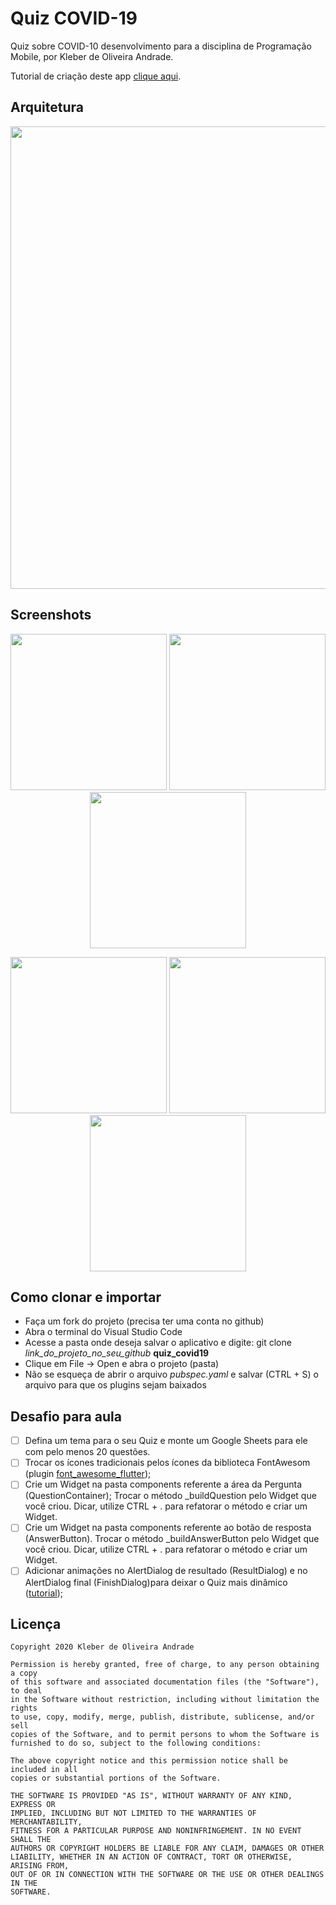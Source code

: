 # Quiz COVID-19

Quiz sobre COVID-10 desenvolvimento para a disciplina de Programação Mobile, por Kleber de Oliveira Andrade.

Tutorial de criação deste app [clique aqui](https://medium.com/@kleberandrade/desenvolvendo-um-quiz-com-flutter-e-google-sheets-414656cb89a2?sk=384abfba5e71c0e9bdb50e205358f761).

## Arquitetura

<p align="center">
    <img src="https://miro.medium.com/max/700/1*D2JRAjhaZu13e-vKXidObw.png" width="740" />
</p>

## Screenshots

<p align="center">
    <img src="https://cdn-images-1.medium.com/max/1200/1*YK7Lq0v7AwL1lI5asHEUIw.png" width="250"/>
    <img src="https://cdn-images-1.medium.com/max/1200/1*G7C9CVYGEBF-2QCbRserHQ.png" width="250"/>
    <img src="https://cdn-images-1.medium.com/max/1200/1*0C_udoJc62aoJUhrjP24kw.png" width="250"/>
</p>

<p align="center">
    <img src="https://cdn-images-1.medium.com/max/1200/1*bgBSVu-EHAIFQcnYW2L7UA.png" width="250"/>
    <img src="https://cdn-images-1.medium.com/max/1200/1*i4JjNPZ0EL1yRjcPBchhog.png" width="250"/>
    <img src="https://cdn-images-1.medium.com/max/1200/1*5Cp4au8kj0Hedp46LwuiMw.png" width="250"/>
</p>


## Como clonar e importar

*   Faça um fork do projeto (precisa ter uma conta no github)
*   Abra o terminal do Visual Studio Code
*   Acesse a pasta onde deseja salvar o aplicativo e digite: git clone *link_do_projeto_no_seu_github* **quiz_covid19**
*   Clique em File -> Open e abra o projeto (pasta)
*   Não se esqueça de abrir o arquivo *pubspec.yaml* e salvar (CTRL + S) o arquivo para que os plugins sejam baixados 

## Desafio para aula

*   [ ] Defina um tema para o seu Quiz e monte um Google Sheets para ele com pelo menos 20 questões.
*   [ ] Trocar os ícones tradicionais pelos ícones da biblioteca FontAwesom (plugin [font_awesome_flutter](https://pub.dev/packages/font_awesome_flutter));
*   [ ] Crie um Widget na pasta components referente a área da Pergunta (QuestionContainer); Trocar o método _buildQuestion pelo Widget que você criou. Dicar, utilize CTRL + . para refatorar o método e criar um Widget.
*   [ ] Crie um Widget na pasta components referente ao botão de resposta (AnswerButton). Trocar o método _buildAnswerButton pelo Widget que você criou. Dicar, utilize CTRL + . para refatorar o método e criar um Widget.
*   [ ] Adicionar animações no AlertDialog de resultado (ResultDialog) e no AlertDialog final (FinishDialog)para deixar o Quiz mais dinâmico ([tutorial](https://medium.com/flutter-community/how-to-animate-dialogs-in-flutter-here-is-answer-492ea3a7262f));

## Licença

    Copyright 2020 Kleber de Oliveira Andrade
    
    Permission is hereby granted, free of charge, to any person obtaining a copy
    of this software and associated documentation files (the "Software"), to deal
    in the Software without restriction, including without limitation the rights
    to use, copy, modify, merge, publish, distribute, sublicense, and/or sell
    copies of the Software, and to permit persons to whom the Software is
    furnished to do so, subject to the following conditions:
    
    The above copyright notice and this permission notice shall be included in all
    copies or substantial portions of the Software.
    
    THE SOFTWARE IS PROVIDED "AS IS", WITHOUT WARRANTY OF ANY KIND, EXPRESS OR
    IMPLIED, INCLUDING BUT NOT LIMITED TO THE WARRANTIES OF MERCHANTABILITY,
    FITNESS FOR A PARTICULAR PURPOSE AND NONINFRINGEMENT. IN NO EVENT SHALL THE
    AUTHORS OR COPYRIGHT HOLDERS BE LIABLE FOR ANY CLAIM, DAMAGES OR OTHER
    LIABILITY, WHETHER IN AN ACTION OF CONTRACT, TORT OR OTHERWISE, ARISING FROM,
    OUT OF OR IN CONNECTION WITH THE SOFTWARE OR THE USE OR OTHER DEALINGS IN THE
    SOFTWARE.
